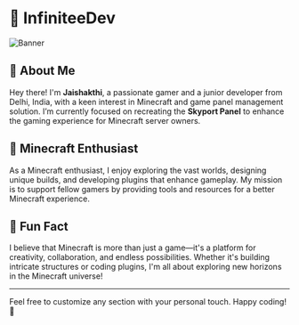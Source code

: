 # 🌌 InfiniteeDev

![Banner](https://raw.githubusercontent.com/infiniteedev/infiniteedev/refs/heads/main/assets/images/infinitee.webp) 

## 🚀 About Me

Hey there! I'm **Jaishakthi**, a passionate gamer and a junior developer from Delhi, India, with a keen interest in Minecraft and game panel management solution. I’m currently focused on recreating the **Skyport Panel** to enhance the gaming experience for Minecraft server owners.

## 🏰 Minecraft Enthusiast

As a Minecraft enthusiast, I enjoy exploring the vast worlds, designing unique builds, and developing plugins that enhance gameplay. My mission is to support fellow gamers by providing tools and resources for a better Minecraft experience.

## 🌟 Fun Fact

I believe that Minecraft is more than just a game—it's a platform for creativity, collaboration, and endless possibilities. Whether it's building intricate structures or coding plugins, I'm all about exploring new horizons in the Minecraft universe!

---

Feel free to customize any section with your personal touch. Happy coding! 🚀
